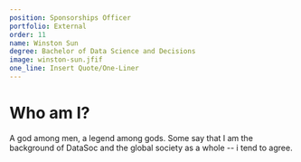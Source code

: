 ```yaml
---
position: Sponsorships Officer
portfolio: External
order: 11
name: Winston Sun
degree: Bachelor of Data Science and Decisions
image: winston-sun.jfif
one_line: Insert Quote/One-Liner
---
```

                    
# Who am I?

A god among men, a legend among gods. Some say that I am the background of DataSoc and the global society as a whole -- i tend to agree.

